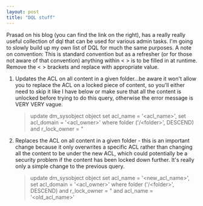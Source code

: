```yaml
---
layout: post
title: "DQL stuff"
---
```


Prasad on his blog (you can find the link on the right), has a really really useful collection of dql that can be used for various admin tasks. I'm going to slowly build up my own list of DQL for much the same purposes. A note on convention: This is standard convention but as a refresher (or for those not aware of that convention) anything within &lt; &gt; is to be filled in at runtime. Remove the &lt; &gt; brackets and replace with appropriate value.
<!--more-->
<ol>
  <li>Updates the ACL on all content in a given folder...be aware it won't allow you to replace the ACL on a locked piece of content, so you'll either need to skip it like I have below or make sure that all the content is unlocked before trying to do this query, otherwise the error message is VERY VERY vague.
<blockquote>update dm_sysobject object set acl_name = '&lt;acl_name&gt;', set acl_domain = '&lt;acl_owner&gt;' where folder ('/&lt;folder&gt;', DESCEND) and r_lock_owner = "</blockquote>
</li>
  <li> Replaces the ACL on all content in a given folder - this is an important change because it only overwrites a specific ACL rather than changing all the content to be under the new ACL, which could potentially be a security problem if the content has been locked down further. It's really only a simple change to the previous query.
<blockquote>update dm_sysobject object set acl_name = '&lt;new_acl_name&gt;', set acl_domain = '&lt;acl_owner&gt;' where folder ('/&lt;folder&gt;', DESCEND) and r_lock_owner = " and acl_name = '&lt;old_acl_name&gt;'</blockquote>
</li>
</ol>

